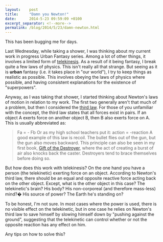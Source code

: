 ```yaml
---
layout:    post
title:     "Damn you Newton!"
date:      2014-5-23 09:59:09 +0100
excerpt_separator: <!--more-->
permalink: /blog/2014/5/23/damn-newton.html
---
```


This has been bugging me for days.

Last Wednesday, while taking a shower, I was thinking about my current work in progress Urban Fantasy series. Among a lot of other things, it involves a limited form of [telekinesis](http://en.wikipedia.org/wiki/Psychokinesis). As a result of it being fantasy, I break quite a few laws of physics. This isn't really all that strange. But seeing as it is **urban** fantasy (i.e. it takes place in &quot;our world&quot;), I try to keep things as realistic as possible. This involves obeying the laws of physics where possible, and having consistent explanations for the existence of &quot;superpowers&quot;.

<!--more-->
Anyway, as I was taking that shower, I started thinking about Newton's laws of motion in relation to my work. The first two generally aren't that much of a problem, but then I considered the [third law](http://en.wikipedia.org/wiki/Newton%27s_laws_of_motion#Newton.27s_third_law). For those of you unfamiliar with the concept, the third law states that all forces exist in pairs. If an object A exerts force on another object B, then B also exerts force on A. This is usually abbreviated as:
> Fa = - Fb
Or as my high school teachers put it:
> action = -reaction
A good example of this law is recoil. The bullet flies out of the gun, but the gun also moves backward. This principle can also be seen in my first book, [Gift of the Destroyer](https://www.jeroensteenbeeke.nl/gift-destroyer/), where the act of creating a burst of air also knocks back the caster. Destroyers tend to brace themselves before doing so.

But how does this work with telekinesis? On the one hand you have a person (the telekinetic) exerting force on an object. According to Newton's third law, there should be an equal and opposite reactive force acting back on the other object. Except, what is the other object in this case? The telekinetic's brain? His body? His non-corporeal (and therefore mass-less) mind?� His source of power? The Earth he's standing on?

To be honest, I'm not sure. In most cases where the power is used, there is no visible effect on the telekinetic, but in one case he relies on Newton's third law to save himself by slowing himself down by &quot;pushing against the ground&quot;, suggesting that the telekinetic can control whether or not the opposite reaction has any effect on him.

Any tips on how to solve this?